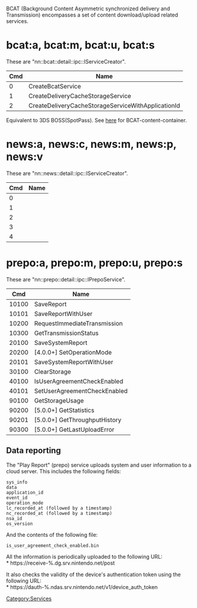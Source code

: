 BCAT (Background Content Asymmetric synchronized delivery and
Transmission) encompasses a set of content download/upload related
services.

# bcat:a, bcat:m, bcat:u, bcat:s

These are "nn::bcat::detail::ipc::IServiceCreator".

| Cmd | Name                                               |
| --- | -------------------------------------------------- |
| 0   | CreateBcatService                                  |
| 1   | CreateDeliveryCacheStorageService                  |
| 2   | CreateDeliveryCacheStorageServiceWithApplicationId |

Equivalent to 3DS BOSS(SpotPass). See
[here](BCAT%20Content%20Container.md "wikilink") for
BCAT-content-container.

# news:a, news:c, news:m, news:p, news:v

These are "nn::news::detail::ipc::IServiceCreator".

| Cmd | Name |
| --- | ---- |
| 0   |      |
| 1   |      |
| 2   |      |
| 3   |      |
| 4   |      |

# prepo:a, prepo:m, prepo:u, prepo:s

These are "nn::prepo::detail::ipc::IPrepoService".

| Cmd   | Name                            |
| ----- | ------------------------------- |
| 10100 | SaveReport                      |
| 10101 | SaveReportWithUser              |
| 10200 | RequestImmediateTransmission    |
| 10300 | GetTransmissionStatus           |
| 20100 | SaveSystemReport                |
| 20200 | \[4.0.0+\] SetOperationMode     |
| 20101 | SaveSystemReportWithUser        |
| 30100 | ClearStorage                    |
| 40100 | IsUserAgreementCheckEnabled     |
| 40101 | SetUserAgreementCheckEnabled    |
| 90100 | GetStorageUsage                 |
| 90200 | \[5.0.0+\] GetStatistics        |
| 90201 | \[5.0.0+\] GetThroughputHistory |
| 90300 | \[5.0.0+\] GetLastUploadError   |

## Data reporting

The "Play Report" (prepo) service uploads system and user information to
a cloud server. This includes the following fields:

`sys_info`  
`data`  
`application_id`  
`event_id`  
`operation_mode`  
`lc_recorded_at (followed by a timestamp)`  
`nc_recorded_at (followed by a timestamp)`  
`nsa_id`  
`os_version`

And the contents of the following file:

`is_user_agreement_check_enabled.bin`

All the information is periodically uploaded to the following URL:  
\* https://receive-%.dg.srv.nintendo.net/post

It also checks the validity of the device's authentication token using
the following URL:  
\* https://dauth-%.ndas.srv.nintendo.net/v1/device\_auth\_token

[Category:Services](Category:Services "wikilink")
